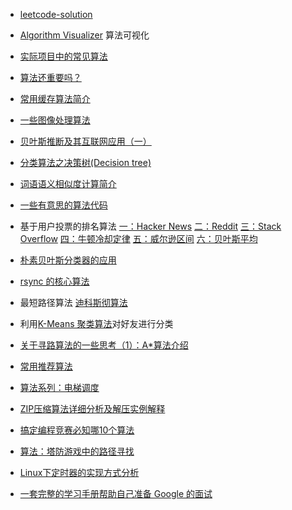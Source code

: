 * [leetcode-solution](http://siddontang.gitbooks.io/leetcode-solution/content/)
* [Algorithm Visualizer](https://github.com/parkjs814/AlgorithmVisualizer) 算法可视化

* [实际项目中的常见算法](http://www.infoq.com/cn/news/2013/11/Core-algorithms-deployed)
* [算法还重要吗？](http://www.cnblogs.com/chenkai/archive/2010/09/19/1831171.html )
* [常用缓存算法简介](http://blog.csdn.net/DL88250/article/details/6156892 )
* [一些图像处理算法](http://news.cnblogs.com/n/111776/ )
* [贝叶斯推断及其互联网应用（一）](http://www.ruanyifeng.com/blog/2011/08/bayesian_inference_part_one.html )
* [分类算法之决策树(Decision tree)](http://www.cnblogs.com/leoo2sk/archive/2010/09/19/decision-tree.html )
* [词语语义相似度计算简介](http://stblog.baidu-tech.com/?p=1738)
* [一些有意思的算法代码](http://coolshell.cn/articles/6010.html )
* 基于用户投票的排名算法 [一：Hacker News](http://www.ruanyifeng.com/blog/2012/02/ranking_algorithm_hacker_news.html ) [二：Reddit](http://www.ruanyifeng.com/blog/2012/03/ranking_algorithm_reddit.html ) [三：Stack Overflow](http://www.ruanyifeng.com/blog/2012/03/ranking_algorithm_stack_overflow.html ) [四：牛顿冷却定律](http://www.ruanyifeng.com/blog/2012/03/ranking_algorithm_newton_s_law_of_cooling.html ) [五：威尔逊区间](http://www.ruanyifeng.com/blog/2012/03/ranking_algorithm_wilson_score_interval.html ) [六：贝叶斯平均](http://www.ruanyifeng.com/blog/2012/03/ranking_algorithm_bayesian_average.html )
* [朴素贝叶斯分类器的应用](http://www.ruanyifeng.com/blog/2013/12/naive_bayes_classifier.html)
* [rsync 的核心算法](http://coolshell.cn/articles/7425.html )
* 最短路径算法 [迪科斯彻算法](http://zh.wikipedia.org/wiki/Dijkstra%E7%AE%97%E6%B3%95 )
* 利用[K-Means 聚类算法](http://www.oschina.net/p/k-means)对好友进行分类
* [关于寻路算法的一些思考（1）：A*算法介绍](http://blog.jobbole.com/71044/)
* [常用推荐算法](http://liyonghui160com.iteye.com/blog/2082450)
* [算法系列：电梯调度](http://blog.jobbole.com/74672/)
* [ZIP压缩算法详细分析及解压实例解释](http://blog.jobbole.com/76676/)
* [搞定编程竞赛必知哪10个算法](http://blog.jobbole.com/78575/)
* [算法：塔防游戏中的路径寻找](http://blog.jobbole.com/82629/)
* [Linux下定时器的实现方式分析](http://www.ibm.com/developerworks/cn/linux/l-cn-timers/)
* [一套完整的学习手册帮助自己准备 Google 的面试](https://github.com/jwasham/coding-interview-university/blob/master/translations/README-cn.md)
